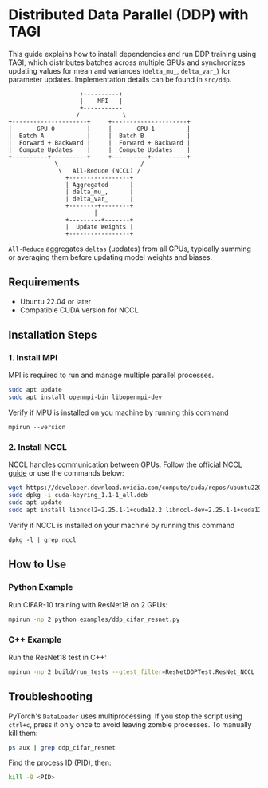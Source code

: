 # Distributed Data Parallel (DDP) with TAGI

This guide explains how to install dependencies and run DDP training using TAGI, which distributes batches across multiple GPUs and synchronizes updating values for mean and variances (`delta_mu_`, `delta_var_`) for parameter updates. Implementation details can be found in `src/ddp`.


```shell
                    +----------+
                    |    MPI   |
                    +-----------
                   /            \
+---------------------+     +---------------------+
|       GPU 0         |     |       GPU 1         |
|  Batch A            |     |  Batch B            |
|  Forward + Backward |     |  Forward + Backward |
|  Compute Updates    |     |  Compute Updates    |
+----------+----------+     +----------+----------+
             \                       /
              \   All-Reduce (NCCL) /
                +-----------------+
                | Aggregated      |
                | delta_mu_,      |
                | delta_var_      |
                +--------+--------+
                        |
                +---------+-------+
                |  Update Weights |
                +-----------------+
```

`All-Reduce` aggregates `deltas` (updates) from all GPUs, typically summing or averaging them before updating model weights and biases.

## Requirements
- Ubuntu 22.04 or later
- Compatible CUDA version for NCCL

## Installation Steps

### 1. Install MPI

MPI is required to run and manage multiple parallel processes.

```bash
sudo apt update
sudo apt install openmpi-bin libopenmpi-dev
```

Verify if MPU is installed on you machine by running this command

```shell
mpirun --version
```

### 2. Install NCCL

NCCL handles communication between GPUs. Follow the [official NCCL guide](https://docs.nvidia.com/deeplearning/nccl/install-guide/index.html) or use the commands below:

```bash
wget https://developer.download.nvidia.com/compute/cuda/repos/ubuntu2204/x86_64/cuda-keyring_1.1-1_all.deb
sudo dpkg -i cuda-keyring_1.1-1_all.deb
sudo apt update
sudo apt install libnccl2=2.25.1-1+cuda12.2 libnccl-dev=2.25.1-1+cuda12.2
```

Verify if NCCL is installed on your machine by running this command

```shell
dpkg -l | grep nccl
```


## How to Use

### Python Example

Run CIFAR-10 training with ResNet18 on 2 GPUs:

```bash
mpirun -np 2 python examples/ddp_cifar_resnet.py
```

### C++ Example

Run the ResNet18 test in C++:

```bash
mpirun -np 2 build/run_tests --gtest_filter=ResNetDDPTest.ResNet_NCCL
```

## Troubleshooting

PyTorch's `DataLoader` uses multiprocessing. If you stop the script using `ctrl+c`, press it only once to avoid leaving zombie processes. To manually kill them:

```bash
ps aux | grep ddp_cifar_resnet
```

Find the process ID (PID), then:

```bash
kill -9 <PID>
```
